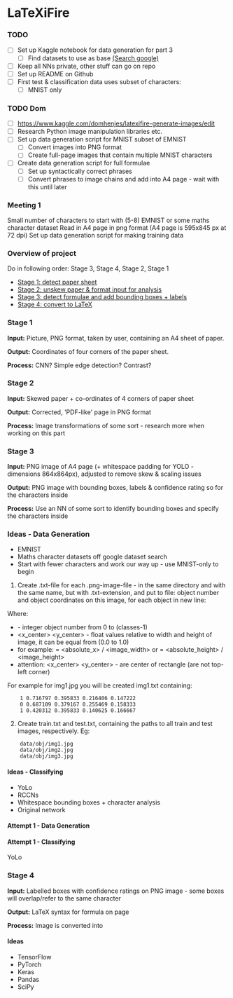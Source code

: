 LaTeXiFire
===

### TODO

 - [ ] Set up Kaggle notebook for data generation for part 3
     - [ ] Find datasets to use as base [(Search google)](https://toolbox.google.com/datasetsearch)
 - [ ] Keep all NNs private, other stuff can go on repo
 - [ ] Set up README on Github
 - [ ] First test & classification data uses subset of characters:
     - [ ] MNIST only

### TODO Dom
 - [ ] https://www.kaggle.com/domhenjes/latexifire-generate-images/edit
 - [ ] Research Python image manipulation libraries etc.
 - [ ] Set up data generation script for MNIST subset of EMNIST
     - [ ] Convert images into PNG format
     - [ ] Create full-page images that contain multiple MNIST characters
 - [ ] Create data generation script for full formulae
     - [ ] Set up syntactically correct phrases
     - [ ] Convert phrases to image chains and add into A4 page - wait with this until later

### Meeting 1

Small number of characters to start with (5-8)
EMNIST or some maths character dataset
Read in A4 page in png format (A4 page is 595x845 px at 72 dpi)
Set up data generation script for making training data

### Overview of project

Do in following order: Stage 3, Stage 4, Stage 2, Stage 1

- [Stage 1: detect paper sheet](#Stage-1)
- [Stage 2: unskew paper & format input for analysis](#Stage-2)
- [Stage 3: detect formulae and add bounding boxes + labels](#Stage-3)
- [Stage 4: convert to LaTeX](#Stage-4)

### Stage 1

**Input:** Picture, PNG format, taken by user, containing an A4 sheet of paper.

**Output:** Coordinates of four corners of the paper sheet.

**Process:** CNN? Simple edge detection? Contrast?

### Stage 2

**Input:** Skewed paper + co-ordinates of 4 corners of paper sheet

**Output:** Corrected, 'PDF-like' page in PNG format

**Process:** Image transformations of some sort - research more when working on this part

### Stage 3

**Input:** PNG image of A4 page (+ whitespace padding for YOLO - dimensions 864x864px), adjusted to remove skew & scaling issues

**Output:** PNG image with bounding boxes, labels & confidence rating so for the characters inside

**Process:** Use an NN of some sort to identify bounding boxes and specify the characters inside

### Ideas - Data Generation
 - EMNIST
 - Maths character datasets off google dataset search
 - Start with fewer characters and work our way up - use MNIST-only to begin

1. Create .txt-file for each .png-image-file - in the same directory and with the same name, but with .txt-extension, and put to file: object number and object coordinates on this image, for each object in new line: <object-class> <x> <y> <width> <height>

Where:

 - <object-class> - integer object number from 0 to (classes-1)
 - <x_center> <y_center> <width> <height> - float values relative to width and height of image, it can be equal from (0.0 to 1.0)
 - for example: <x> = <absolute_x> / <image_width> or <height> = <absolute_height> / <image_height>
 - attention: <x_center> <y_center> - are center of rectangle (are not top-left corner)

For example for img1.jpg you will be created img1.txt containing:

```
    1 0.716797 0.395833 0.216406 0.147222
    0 0.687109 0.379167 0.255469 0.158333
    1 0.420312 0.395833 0.140625 0.166667
```

    
2. Create train.txt and test.txt, containing the paths to all train and test images, respectively. Eg:

```
    data/obj/img1.jpg
    data/obj/img2.jpg
    data/obj/img3.jpg
```

#### Ideas - Classifying
 - YoLo
 - RCCNs
 - Whitespace bounding boxes + character analysis
 - Original network

#### Attempt 1 - Data Generation


#### Attempt 1 - Classifying
YoLo

### Stage 4

**Input:** Labelled boxes with confidence ratings on PNG image - some boxes will overlap/refer to the same character

**Output:** LaTeX syntax for formula on page

**Process:** Image is converted into 

#### Ideas
- TensorFlow
- PyTorch
- Keras
- Pandas
- SciPy

